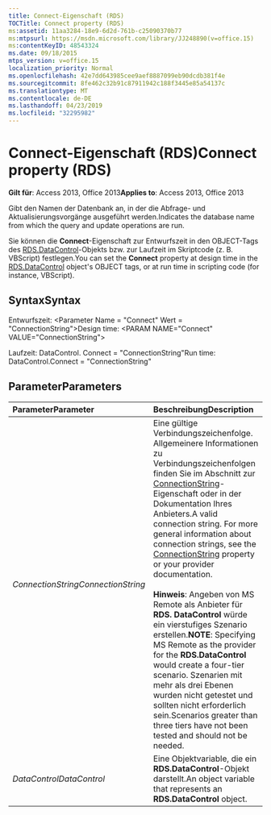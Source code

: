 ```yaml
---
title: Connect-Eigenschaft (RDS)
TOCTitle: Connect property (RDS)
ms:assetid: 11aa3284-18e9-6d2d-761b-c25090370b77
ms:mtpsurl: https://msdn.microsoft.com/library/JJ248890(v=office.15)
ms:contentKeyID: 48543324
ms.date: 09/18/2015
mtps_version: v=office.15
localization_priority: Normal
ms.openlocfilehash: 42e7dd643985cee9aef8887099eb90dcdb381f4e
ms.sourcegitcommit: 8fe462c32b91c87911942c188f3445e85a54137c
ms.translationtype: MT
ms.contentlocale: de-DE
ms.lasthandoff: 04/23/2019
ms.locfileid: "32295982"
---
```

# <a name="connect-property-rds"></a><span data-ttu-id="3a1e3-102">Connect-Eigenschaft (RDS)</span><span class="sxs-lookup"><span data-stu-id="3a1e3-102">Connect property (RDS)</span></span>

<span data-ttu-id="3a1e3-103">**Gilt für**: Access 2013, Office 2013</span><span class="sxs-lookup"><span data-stu-id="3a1e3-103">**Applies to**: Access 2013, Office 2013</span></span>

<span data-ttu-id="3a1e3-104">Gibt den Namen der Datenbank an, in der die Abfrage- und Aktualisierungsvorgänge ausgeführt werden.</span><span class="sxs-lookup"><span data-stu-id="3a1e3-104">Indicates the database name from which the query and update operations are run.</span></span>

<span data-ttu-id="3a1e3-105">Sie können die **Connect**-Eigenschaft zur Entwurfszeit in den OBJECT-Tags des [RDS.DataControl](datacontrol-object-rds.md)-Objekts bzw. zur Laufzeit im Skriptcode (z. B. VBScript) festlegen.</span><span class="sxs-lookup"><span data-stu-id="3a1e3-105">You can set the **Connect** property at design time in the [RDS.DataControl](datacontrol-object-rds.md) object's OBJECT tags, or at run time in scripting code (for instance, VBScript).</span></span>

## <a name="syntax"></a><span data-ttu-id="3a1e3-106">Syntax</span><span class="sxs-lookup"><span data-stu-id="3a1e3-106">Syntax</span></span>

<span data-ttu-id="3a1e3-107">Entwurfszeit: \<Parameter Name = "Connect" Wert = "ConnectionString"\></span><span class="sxs-lookup"><span data-stu-id="3a1e3-107">Design time: \<PARAM NAME="Connect" VALUE="ConnectionString"\></span></span>

<span data-ttu-id="3a1e3-108">Laufzeit: DataControl. Connect = "ConnectionString"</span><span class="sxs-lookup"><span data-stu-id="3a1e3-108">Run time: DataControl.Connect = "ConnectionString"</span></span>

## <a name="parameters"></a><span data-ttu-id="3a1e3-109">Parameter</span><span class="sxs-lookup"><span data-stu-id="3a1e3-109">Parameters</span></span>

|<span data-ttu-id="3a1e3-110">Parameter</span><span class="sxs-lookup"><span data-stu-id="3a1e3-110">Parameter</span></span>|<span data-ttu-id="3a1e3-111">Beschreibung</span><span class="sxs-lookup"><span data-stu-id="3a1e3-111">Description</span></span>|
|:--------|:----------|
|<span data-ttu-id="3a1e3-112">*ConnectionString*</span><span class="sxs-lookup"><span data-stu-id="3a1e3-112">*ConnectionString*</span></span> |<span data-ttu-id="3a1e3-p101">Eine gültige Verbindungszeichenfolge. Allgemeinere Informationen zu Verbindungszeichenfolgen finden Sie im Abschnitt zur [ConnectionString](connectionstring-property-ado.md)-Eigenschaft oder in der Dokumentation Ihres Anbieters.</span><span class="sxs-lookup"><span data-stu-id="3a1e3-p101">A valid connection string. For more general information about connection strings, see the [ConnectionString](connectionstring-property-ado.md) property or your provider documentation.</span></span><br/><br/><span data-ttu-id="3a1e3-115">**Hinweis**: Angeben von MS Remote als Anbieter für **RDS. DataControl** würde ein vierstufiges Szenario erstellen.</span><span class="sxs-lookup"><span data-stu-id="3a1e3-115">**NOTE**: Specifying MS Remote as the provider for the **RDS.DataControl** would create a four-tier scenario.</span></span> <span data-ttu-id="3a1e3-116">Szenarien mit mehr als drei Ebenen wurden nicht getestet und sollten nicht erforderlich sein.</span><span class="sxs-lookup"><span data-stu-id="3a1e3-116">Scenarios greater than three tiers have not been tested and should not be needed.</span></span>|
|<span data-ttu-id="3a1e3-117">*DataControl*</span><span class="sxs-lookup"><span data-stu-id="3a1e3-117">*DataControl*</span></span> |<span data-ttu-id="3a1e3-118">Eine Objektvariable, die ein **RDS.DataControl**-Objekt darstellt.</span><span class="sxs-lookup"><span data-stu-id="3a1e3-118">An object variable that represents an **RDS.DataControl** object.</span></span>|

